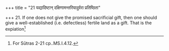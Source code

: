 +++
title = "21 यद्यादिष्टान् दक्षिणामन्तरियादुर्वरा प्रतिष्ठिता"

+++
21. If one does not give the promised sacrificial gift, then one should give a well-established (i.e. defectless) fertile land as a gift. That is the expiation[^1]  


[^1]: For Sūtras 2-21 cp..MS.I.4.12.  
